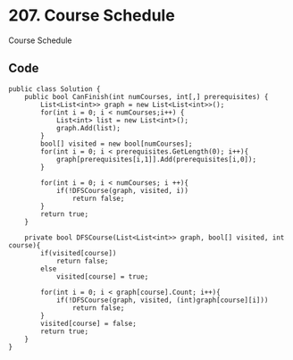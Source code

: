 # 207. Course Schedule
Course Schedule

## Code
    public class Solution {
        public bool CanFinish(int numCourses, int[,] prerequisites) {
            List<List<int>> graph = new List<List<int>>();
            for(int i = 0; i < numCourses;i++) {
                List<int> list = new List<int>();
                graph.Add(list);
            }
            bool[] visited = new bool[numCourses];
            for(int i = 0; i < prerequisites.GetLength(0); i++){
                graph[prerequisites[i,1]].Add(prerequisites[i,0]);
            }

            for(int i = 0; i < numCourses; i ++){
                if(!DFSCourse(graph, visited, i))
                    return false;
            }
            return true;
        }
        
        private bool DFSCourse(List<List<int>> graph, bool[] visited, int course){
            if(visited[course])
                return false;
            else
                visited[course] = true;

            for(int i = 0; i < graph[course].Count; i++){
                if(!DFSCourse(graph, visited, (int)graph[course][i]))
                    return false;
            }
            visited[course] = false;
            return true;
        }
    }